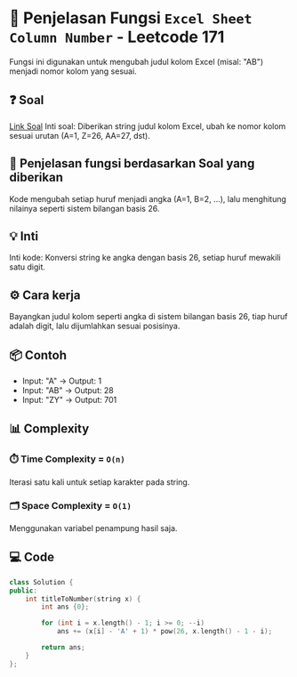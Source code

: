 # 📝 Penjelasan Fungsi `Excel Sheet Column Number` - Leetcode 171

Fungsi ini digunakan untuk mengubah judul kolom Excel (misal: "AB") menjadi nomor kolom yang sesuai.

## ❓ Soal

[Link Soal](https://leetcode.com/problems/excel-sheet-column-number/description/?envType=problem-list-v2&envId=math)
Inti soal: Diberikan string judul kolom Excel, ubah ke nomor kolom sesuai urutan (A=1, Z=26, AA=27, dst).

## 🔗 Penjelasan fungsi berdasarkan Soal yang diberikan

Kode mengubah setiap huruf menjadi angka (A=1, B=2, ...), lalu menghitung nilainya seperti sistem bilangan basis 26.

## 💡 Inti

Inti kode: Konversi string ke angka dengan basis 26, setiap huruf mewakili satu digit.

## ⚙️ Cara kerja

Bayangkan judul kolom seperti angka di sistem bilangan basis 26, tiap huruf adalah digit, lalu dijumlahkan sesuai posisinya.

## 📦 Contoh

- Input: "A" → Output: 1
- Input: "AB" → Output: 28
- Input: "ZY" → Output: 701

## 📊 Complexity

### ⏱️ Time Complexity = `O(n)`

Iterasi satu kali untuk setiap karakter pada string.

### 🗂️ Space Complexity = `O(1)`

Menggunakan variabel penampung hasil saja.

## 💻 Code

```cpp []
class Solution {
public:
    int titleToNumber(string x) {
        int ans {0};

        for (int i = x.length() - 1; i >= 0; --i)
            ans += (x[i] - 'A' + 1) * pow(26, x.length() - 1 - i);

        return ans;
    }
};
```
